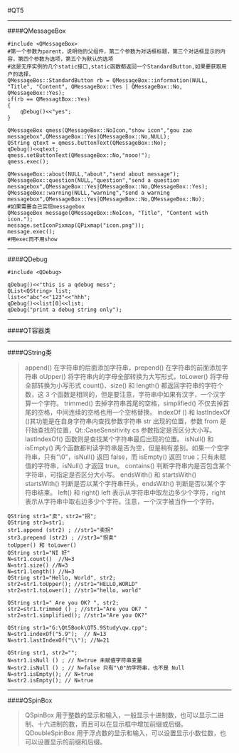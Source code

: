 #QT5
-- -
####QMessageBox
```
#include <QMessageBox>
#第一个参数为parent，说明他的父组件，第二个参数为对话框标题，第三个对话框显示的内容，第四个参数为选项，第五个为默认的选项
#这是无序实例的几个static接口,static函数都返回一个StandardButton,如果要获取用户的选择，
QMessageBos::StandardButton rb = QMessageBox::information(NULL, "Title", "Content", QMessageBox::Yes | QMessageBox::No, QMessageBox::Yes);
if(rb == QMessagtBox::Yes)
{
	qDebug()<<"yes";
}

QMessageBox qmess(QMessageBox::NoIcon,"show icon","gou zao messagebox",QMessageBox::Yes|QMessageBox::No,NULL);
QString qtext = qmess.buttonText(QMessageBox::No);
qDebug()<<qtext;
qmess.setButtonText(QMessageBox::No,"nooo!");
qmess.exec();
    
QMessageBox::about(NULL,"about","send about message");
QMessageBox::question(NULL,"question","send a question messagebox",QMessageBox::Yes|QMessageBox::No,QMessageBox::Yes);
QMessageBox::warning(NULL,"warning","send a warning messagebox",QMessageBox::Yes|QMessageBox::No,QMessageBox::No);
#如果需要自己实现messagebox
QMessageBox message(QMessageBox::NoIcon, "Title", "Content with icon."); 
message.setIconPixmap(QPixmap("icon.png")); 
message.exec();
#用exec而不用show
```
-- -
####QDebug
```
#include <QDebug>

qDebug()<<"this is a qdebug mess";
QList<QString> list;
list<<"abc"<<"123"<<"hhh";
qDebug()<<list[0]<<list;
qDebug("print a debug string only");
```


-- -
####QT容器类

-- -
####QString类
>append() 在字符串的后面添加字符串，prepend() 在字符串的前面添加字符串
oUpper() 将字符串内的字母全部转换为大写形式，toLower() 将字母全部转换为小写形式
count()、size() 和 length() 都返回字符串的字符个数，这 3 个函数是相同的，但是要注意，字符串中如果有汉字，一个汉字算一个字符。
trimmed() 去掉字符串首尾的空格，simplified() 不仅去掉首尾的空格，中间连续的空格也用一个空格替换。
indexOf () 和 lastIndexOf ()其功能是在自身字符串内查找参数字符串 str 出现的位置，参数 from 是幵始查找的位置，Qt::CaseSensitivity cs 参数指定是否区分大小写。lastIndexOf() 函数则是查找某个字符串最后出现的位置。
isNull() 和 isEmpty()
两个函数都判读字符串是否为空，但是稍有差别。如果一个空字符串，只有“\0”，isNull() 返回 false，而 isEmpty() 返回 true；只有未赋值的字符串，isNull() 才返回 true。
contains()
判断字符串内是否包含某个字符串，可指定是否区分大小写。
endsWith() 和 startsWith()
startsWith() 判断是否以某个字符串幵头，endsWith() 判断是否以某个字符串结束。
left() 和 right()
left 表示从字符串中取左边多少个字符，right 表示从字符串中取右边多少个字符。注意，一个汉字被当作一个字符。

```
QString str1="卖"，str2="拐";
QString str3=str1;
str1.append (str2) ; //str1="卖拐"
str3.prepend (str2) ; //str3="拐卖"
toUpper() 和 toLower()
QString str1="NI 好"
N=str1.count()  //N=3
N=str1.size() //N=3
N=str1.length() //N=3
QString str1="Hello, World", str2;
str2=str1.toUpper(); //str1="HELLO,WORLD"
str2=str1.toLower(); //str1="hello, world"

QString str1=" Are you OK? ", str2;
str2=str1.trimmed () ; //str1="Are you OK? "
str2=str1.simplified(); //str1="Are you OK?"

QString str1="G:\Qt5Book\QT5.9Study\qw.cpp";
N=str1.indexOf("5.9");  // N=13
N=str1.lastIndexOf("\\"); //N=21

QString str1, str2="";
N=str1.isNull () ; // N=true 未赋值字符串变量
N=str2.isNull () ; // N=false 只有"\0"的字符串，也不是 Null
N=str1.isEmpty(); // N=true
N=str2.isEmpty(); // N=true
```
-- - 

####QSpinBox
>QSpinBox 用于整数的显示和输入，一般显示十进制数，也可以显示二进制、十六进制的数，而且可以在显示框中增加前缀或后缀。
QDoubleSpinBox 用于浮点数的显示和输入，可以设置显示小数位数，也可以设置显示的前缀和后缀。


